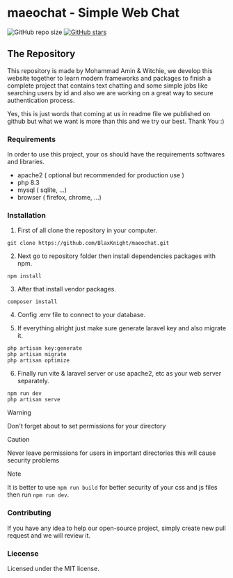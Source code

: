# maeochat - Simple Web Chat

![GitHub repo size](https://img.shields.io/github/repo-size/BlaxKnight/maeochat)
[![GitHub stars](https://img.shields.io/github/stars/BlaxKnight/maeochat.svg)](https://github.com/BlaxKnight/maeochat/stargazers)

## The Repository

This repository is made by Mohammad Amin & Witchie, we develop this website
together to learn modern frameworks and packages to finish a complete project
that contains text chatting and some simple jobs like searching users by id
and also we are working on a great way to secure authentication process.

Yes, this is just words that coming at us in readme file we published on github
but what we want is more than this and we try our best. Thank You :)

### Requirements

In order to use this project, your os should have the requirements softwares and
libraries.

- apache2 ( optional but recommended for production use )
- php 8.3
- mysql ( sqlite, ...)
- browser ( firefox, chrome, ...)

### Installation

1. First of all clone the repository in your computer.

```
git clone https://github.com/BlaxKnight/maeochat.git
```

2. Next go to repository folder then install dependencies packages with npm.

```
npm install
```

3. After that install vendor packages.

```
composer install
```

4. Config .env file to connect to your database.

5. If everything alright just make sure generate laravel key and
   also migrate it.

```
php artisan key:generate
php artisan migrate
php artisan optimize
```

6. Finally run vite & laravel server or use apache2, etc as your web server
   separately.

```
npm run dev
php artisan serve
```

> [!WARNING]
> Don't forget about to set permissions for your directory

> [!CAUTION]
> Never leave permissions for users in important directories
> this will cause security problems

> [!NOTE]
> It is better to use `npm run build` for better security of your css and js
> files then run `npm run dev`.

### Contributing

If you have any idea to help our open-source project, simply create new pull
request and we will review it.

### Liecense

Licensed under the MIT license.
